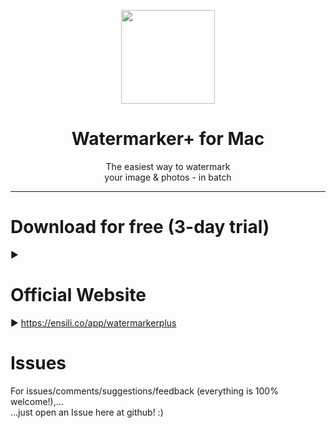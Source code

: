 <p align=center>
  <img height="150px" src="https://github.com/enSili-co/watermarker+/raw/main/images/logo.png"/>
</p>
<h1 align=center>Watermarker+ for Mac</h1>
<p align=center>
  The easiest way to watermark<br/>your image & photos - in batch
</p>


---

# Download for free (3-day trial)

▶︎ 

# Official Website

▶︎ https://ensili.co/app/watermarkerplus

# Issues

For issues/comments/suggestions/feedback (everything is 100% welcome!),...    
...just open an Issue here at github! :)

